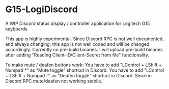 # G15-LogiDiscord
A WIP Discord status display / controller application for Logitech G15 keyboards

This app is highly experimental. Since Discord RPC is not well documented, and always changing; this app is not well coded and will be changed accordingly.
Currently no pre-build binaries. I will upload pre-build binaries after adding "Reading Client-ID/Client-Secret from file" functionality.

To make mute / deafen buttons work:
You have to add "LControl + LShift + Numpad *" as "Mute toggle" shortcut in Discord.
You have to add "LControl + LShift + Numpad -" as "Deafen toggle" shortcut in Discord.
Since in Discord RPC mute/deafen not working stabile. 
